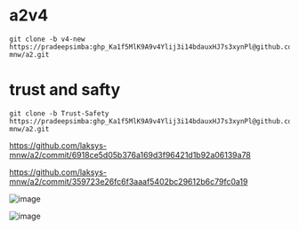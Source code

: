 # a2v4

    git clone -b v4-new https://pradeepsimba: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@github.com/laksys-mnw/a2.git

# trust and safty

    git clone -b Trust-Safety https://pradeepsimba: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@github.com/laksys-mnw/a2.git

https://github.com/laksys-mnw/a2/commit/6918ce5d05b376a169d3f96421d1b92a06139a78
    
https://github.com/laksys-mnw/a2/commit/359723e26fc6f3aaaf5402bc29612b6c79fc0a19

![image](https://github.com/pradeepsimba/a2v4/assets/96039278/39ddb3c4-eb8c-4e37-abf3-bdcac5f96258)


![image](https://github.com/pradeepsimba/a2v4/assets/96039278/01b306e6-2820-46cb-8986-2982e11b3d09)
